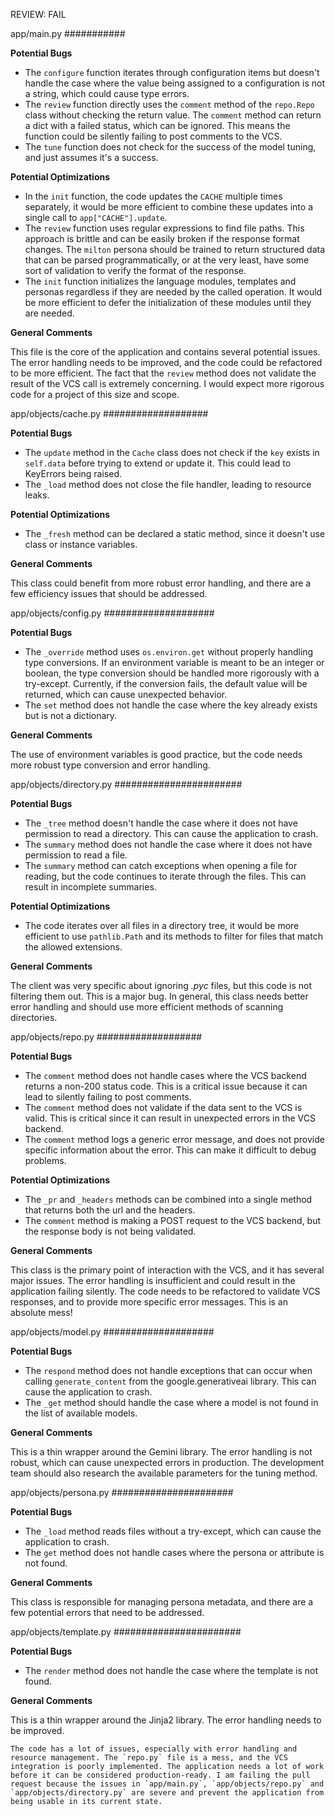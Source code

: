 REVIEW: FAIL

app/main.py
###########

**Potential Bugs**

- The `configure` function iterates through configuration items but doesn't handle the case where the value being assigned to a configuration is not a string, which could cause type errors.
- The `review` function directly uses the `comment` method of the `repo.Repo` class without checking the return value. The `comment` method can return a dict with a failed status, which can be ignored. This means the function could be silently failing to post comments to the VCS.
- The `tune` function does not check for the success of the model tuning, and just assumes it's a success.

**Potential Optimizations**

- In the `init` function, the code updates the `CACHE` multiple times separately, it would be more efficient to combine these updates into a single call to `app["CACHE"].update`.
- The `review` function uses regular expressions to find file paths. This approach is brittle and can be easily broken if the response format changes. The `milton` persona should be trained to return structured data that can be parsed programmatically, or at the very least, have some sort of validation to verify the format of the response.
- The `init` function initializes the language modules, templates and personas regardless if they are needed by the called operation. It would be more efficient to defer the initialization of these modules until they are needed.

**General Comments**

This file is the core of the application and contains several potential issues. The error handling needs to be improved, and the code could be refactored to be more efficient. The fact that the `review` method does not validate the result of the VCS call is extremely concerning. I would expect more rigorous code for a project of this size and scope. 

app/objects/cache.py
###################

**Potential Bugs**

- The `update` method in the `Cache` class does not check if the `key` exists in `self.data` before trying to extend or update it. This could lead to KeyErrors being raised.
- The `_load` method does not close the file handler, leading to resource leaks.

**Potential Optimizations**

- The `_fresh` method can be declared a static method, since it doesn't use class or instance variables.

**General Comments**

This class could benefit from more robust error handling, and there are a few efficiency issues that should be addressed.

app/objects/config.py
####################

**Potential Bugs**

- The `_override` method uses `os.environ.get` without properly handling type conversions. If an environment variable is meant to be an integer or boolean, the type conversion should be handled more rigorously with a try-except. Currently, if the conversion fails, the default value will be returned, which can cause unexpected behavior. 
- The `set` method does not handle the case where the key already exists but is not a dictionary.

**General Comments**

The use of environment variables is good practice, but the code needs more robust type conversion and error handling.

app/objects/directory.py
#######################

**Potential Bugs**

- The `_tree` method doesn't handle the case where it does not have permission to read a directory. This can cause the application to crash.
- The `summary` method does not handle the case where it does not have permission to read a file.
- The `summary` method can catch exceptions when opening a file for reading, but the code continues to iterate through the files. This can result in incomplete summaries.

**Potential Optimizations**

- The code iterates over all files in a directory tree, it would be more efficient to use `pathlib.Path` and its methods to filter for files that match the allowed extensions.

**General Comments**

The client was very specific about ignoring *.pyc* files, but this code is not filtering them out. This is a major bug. In general, this class needs better error handling and should use more efficient methods of scanning directories.

app/objects/repo.py
###################

**Potential Bugs**

- The `comment` method does not handle cases where the VCS backend returns a non-200 status code. This is a critical issue because it can lead to silently failing to post comments. 
- The `comment` method does not validate if the data sent to the VCS is valid. This is critical since it can result in unexpected errors in the VCS backend.
- The `comment` method logs a generic error message, and does not provide specific information about the error. This can make it difficult to debug problems.

**Potential Optimizations**

- The `_pr` and `_headers` methods can be combined into a single method that returns both the url and the headers.
- The `comment` method is making a POST request to the VCS backend, but the response body is not being validated.

**General Comments**

This class is the primary point of interaction with the VCS, and it has several major issues. The error handling is insufficient and could result in the application failing silently. The code needs to be refactored to validate VCS responses, and to provide more specific error messages. This is an absolute mess!

app/objects/model.py
####################

**Potential Bugs**

- The `respond` method does not handle exceptions that can occur when calling `generate_content` from the google.generativeai library. This can cause the application to crash.
- The `_get` method should handle the case where a model is not found in the list of available models.

**General Comments**

This is a thin wrapper around the Gemini library. The error handling is not robust, which can cause unexpected errors in production. The development team should also research the available parameters for the tuning method.

app/objects/persona.py
######################

**Potential Bugs**

- The `_load` method reads files without a try-except, which can cause the application to crash.
- The `get` method does not handle cases where the persona or attribute is not found.

**General Comments**

This class is responsible for managing persona metadata, and there are a few potential errors that need to be addressed.

app/objects/template.py
#######################

**Potential Bugs**

- The `render` method does not handle the case where the template is not found.

**General Comments**

This is a thin wrapper around the Jinja2 library. The error handling needs to be improved.

```
The code has a lot of issues, especially with error handling and resource management. The `repo.py` file is a mess, and the VCS integration is poorly implemented. The application needs a lot of work before it can be considered production-ready. I am failing the pull request because the issues in `app/main.py`, `app/objects/repo.py` and `app/objects/directory.py` are severe and prevent the application from being usable in its current state.
